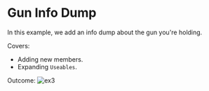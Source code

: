 # Gun Info Dump

In this example, we add an info dump about the gun you're holding.

Covers:
* Adding new members.
* Expanding `Useables`.

Outcome:
![ex3](https://github.com/DanielWillett/UnturnedUITools/assets/12886600/b6eec2fd-86ad-41c6-abb6-370c3b145aa7)
